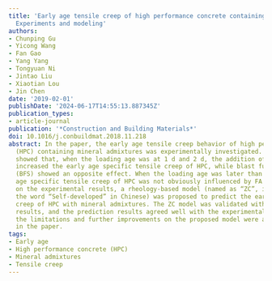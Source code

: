 ```yaml
---
title: 'Early age tensile creep of high performance concrete containing mineral admixtures:
  Experiments and modeling'
authors:
- Chunping Gu
- Yicong Wang
- Fan Gao
- Yang Yang
- Tongyuan Ni
- Jintao Liu
- Xiaotian Lou
- Jin Chen
date: '2019-02-01'
publishDate: '2024-06-17T14:55:13.887345Z'
publication_types:
- article-journal
publication: '*Construction and Building Materials*'
doi: 10.1016/j.conbuildmat.2018.11.218
abstract: In the paper, the early age tensile creep behavior of high performance concrete
  (HPC) containing mineral admixtures was experimentally investigated. The results
  showed that, when the loading age was at 1 d and 2 d, the addition of fly ash (FA)
  increased the early age specific tensile creep of HPC, while blast furnace slag
  (BFS) showed an opposite effect. When the loading age was later than 3 d, the early
  age specific tensile creep of HPC was not obviously influenced by FA and BFS. Based
  on the experimental results, a rheology-based model (named as “ZC”, initials for
  the word “Self-developed” in Chinese) was proposed to predict the early age tensile
  creep of HPC with mineral admixtures. The ZC model was validated with other experimental
  results, and the prediction results agreed well with the experimental data. Moreover,
  the limitations and further improvements on the proposed model were also discussed
  in the paper.
tags:
- Early age
- High performance concrete (HPC)
- Mineral admixtures
- Tensile creep
---
```


